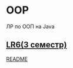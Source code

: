 # OOP
ЛР по ООП на Java

## [LR6(3 семестр)](https://github.com/Egorrss/OOP/tree/main/LR6_Servlet)

[README](https://github.com/Egorrss/OOP/blob/main/LR6_Servlet/README%20LR6%203sem.md)

